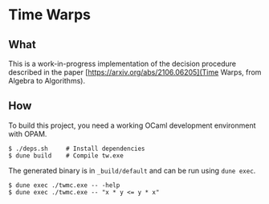 # Time Warps

## What

This is a work-in-progress implementation of the decision procedure described in
the paper [https://arxiv.org/abs/2106.06205](Time Warps, from Algebra to
Algorithms).

## How

To build this project, you need a working OCaml development environment with
OPAM.

```shell
$ ./deps.sh     # Install dependencies
$ dune build    # Compile tw.exe
```

The generated binary is in `_build/default` and can be run using `dune exec`.

```shell
$ dune exec ./twmc.exe -- -help
$ dune exec ./twmc.exe -- "x * y <= y * x"
```
